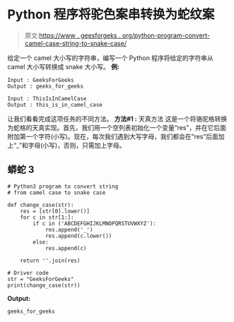 # Python 程序将驼色案串转换为蛇纹案

> 原文:[https://www . geesforgeks . org/python-program-convert-camel-case-string-to-snake-case/](https://www.geeksforgeeks.org/python-program-to-convert-camel-case-string-to-snake-case/)

给定一个 camel 大小写的字符串，编写一个 Python 程序将给定的字符串从 camel 大小写转换成 snake 大小写。
**例:**

```
Input : GeeksForGeeks
Output : geeks_for_geeks

Input : ThisIsInCamelCase
Output : this_is_in_camel_case
```

让我们看看完成这项任务的不同方法。
**方法#1 :** 天真方法
这是一个将骆驼格转换为蛇格的天真实现。首先，我们用一个空列表初始化一个变量“res”，并在它后面附加第一个字符(小写)。现在，每次我们遇到大写字母，我们都会在“res”后面加上“_”和字母(小写)，否则，只需加上字母。

## 蟒蛇 3

```
# Python3 program to convert string
# from camel case to snake case

def change_case(str):
    res = [str[0].lower()]
    for c in str[1:]:
        if c in ('ABCDEFGHIJKLMNOPQRSTUVWXYZ'):
            res.append('_')
            res.append(c.lower())
        else:
            res.append(c)

    return ''.join(res)

# Driver code
str = "GeeksForGeeks"
print(change_case(str))
```

**Output:** 

```
geeks_for_geeks
```